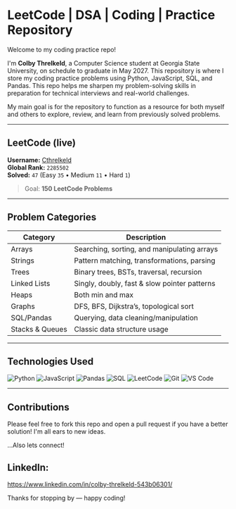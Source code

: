 #  LeetCode | DSA | Coding | Practice Repository

Welcome to my coding practice repo! 

I'm **Colby Threlkeld**, a Computer Science student at Georgia State University, on schedule to graduate in May 2027. This repository is where I store my coding practice problems using Python, JavaScript, SQL, and Pandas. This repo helps me sharpen my problem-solving skills in preparation for technical interviews and real-world challenges. 

My main goal is for the repository to function as a resource for both myself and others to explore, review, and learn from previously solved problems. 

---
## LeetCode (live)
<!-- LEETCODE:START -->
**Username:** [Cthrelkeld](https://leetcode.com/Cthrelkeld/)  
**Global Rank:** `2285502`  
**Solved:** `47` (Easy `35` • Medium `11` • Hard `1`)
<!-- LEETCODE:END -->
> Goal: **150 LeetCode Problems**
---

## Problem Categories

| Category              | Description                                 |
|-----------------------|---------------------------------------------|
| Arrays             | Searching, sorting, and manipulating arrays |
| Strings            | Pattern matching, transformations, parsing  |
| Trees              | Binary trees, BSTs, traversal, recursion    |
| Linked Lists       | Singly, doubly, fast & slow pointer patterns|
| Heaps              | Both min and max                            |
| Graphs             | DFS, BFS, Dijkstra’s, topological sort      |
| SQL/Pandas         | Querying, data cleaning/manipulation    |
| Stacks & Queues    | Classic data structure usage                |

---

##  Technologies Used

![Python](https://img.shields.io/badge/Python-3776AB?style=flat&logo=python&logoColor=white)
![JavaScript](https://img.shields.io/badge/JavaScript-F7DF1E?style=flat&logo=javascript&logoColor=black)
![Pandas](https://img.shields.io/badge/Pandas-150458?style=flat&logo=pandas&logoColor=white)
![SQL](https://img.shields.io/badge/SQL-4479A1?style=flat&logo=postgresql&logoColor=white)
![LeetCode](https://img.shields.io/badge/LeetCode-FFA116?style=flat&logo=leetcode&logoColor=white)
![Git](https://img.shields.io/badge/Git-F05032?style=flat&logo=git&logoColor=white)
![VS Code](https://img.shields.io/badge/VS%20Code-007ACC?style=flat&logo=visual-studio-code&logoColor=white)


---

## Contributions

Please feel free to fork this repo and open a pull request if you have a better solution!
I'm all ears to new ideas.

...Also lets connect!

LinkedIn: 
---
https://www.linkedin.com/in/colby-threlkeld-543b06301/

Thanks for stopping by — happy coding! 
